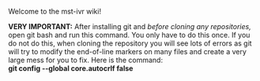 Welcome to the mst-ivr wiki!

**VERY IMPORTANT:** After installing git and *before cloning any repositories,* open git bash and run this command. You only have to do this once. If you do not do this, when cloning the repository you will see lots of errors as git will try to modify the end-of-line markers on many files and create a very large mess for you to fix. Here is the command:<br/>
**git config --global core.autocrlf false**

